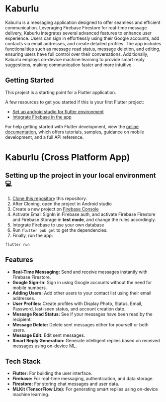 # Kaburlu

Kaburlu is a messaging application designed to offer seamless and efficient communication. Leveraging Firebase Firestore for real-time message delivery, Kaburlu integrates several advanced features to enhance user experience. Users can sign in effortlessly using their Google accounts, add contacts via email addresses, and create detailed profiles. The app includes functionalities such as message read status, message deletion, and editing, ensuring users have full control over their conversations. Additionally, Kaburlu employs on-device machine learning to provide smart reply suggestions, making communication faster and more intuitive.

## Getting Started

This project is a starting point for a Flutter application.

A few resources to get you started if this is your first Flutter project:

- [Set up android studio for flutter environment](https://www.youtube.com/watch?v=hfz_AraTk_k&feature=youtu.be&ab_channel=GeeksforGeeks)
- [Integrate Firebase in the app](https://www.youtube.com/watch?v=sz4slPFwEvs)

For help getting started with Flutter development, view the
[online documentation](https://docs.flutter.dev/), which offers tutorials,
samples, guidance on mobile development, and a full API reference.

# Kaburlu (Cross Platform App)

## Setting up the project in your local environment💻

1. [Clone this repository](https://github.com/lazypanda2004/Kaburlu) this repository.
2. After Cloning, open the project in Android studio
3. Create a new project on [Firebase Console](https://console.firebase.google.com/)
4. Activate Email SignIn in Firebase auth, and activate Firebase Firestore and Firebase Storage in **test mode**, and change the rules accordingly.
5. Integrate Firebase to use your own database
6. Run `flutter pub get` to get the dependencies.
7. Finally, run the app:

```
flutter run
```

## Features

- **Real-Time Messaging:** Send and receive messages instantly with Firebase Firestore.
- **Google Sign-In:** Sign in using Google accounts without the need for mobile numbers.
- **Adding Users:** Add other users to your contact list using their email addresses.
- **User Profiles:** Create profiles with Display Photo, Status, Email, Password, last-seen status, and account creation date.
- **Message Read Status:** See if your messages have been read by the recipient.
- **Message Delete:** Delete sent messages either for yourself or both users.
- **Message Edit:** Edit sent messages.
- **Smart Reply Generation:** Generate intelligent replies based on received messages using on-device ML.

## Tech Stack

- **Flutter:** For building the user interface.
- **Firebase:** For real-time messaging, authentication, and data storage.
- **Firestore:** For storing chat messages and user data.
- **MLKit (TensorFlow Lite):** For generating smart replies using on-device machine learning.

